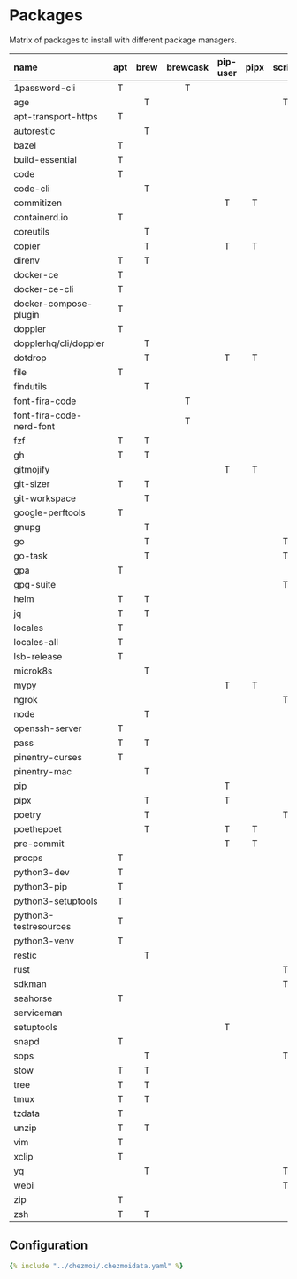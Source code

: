 # Packages

Matrix of packages to install with different package managers.

| name                     | apt | brew | brewcask | pip-user | pipx | script | snap | webi |
| :----------------------- | :-: | :--: | :------: | :------: | :--: | :----: | :--: | :--: |
| 1password-cli            |  T  |      |    T     |          |      |        |      |      |
| age                      |     |  T   |          |          |      |   T    |      |      |
| apt-transport-https      |  T  |      |          |          |      |        |      |      |
| autorestic               |     |  T   |          |          |      |        |      |      |
| bazel                    |  T  |      |          |          |      |        |      |      |
| build-essential          |  T  |      |          |          |      |        |      |      |
| code                     |  T  |      |          |          |      |        |      |      |
| code-cli                 |     |  T   |          |          |      |        |      |      |
| commitizen               |     |      |          |    T     |  T   |        |      |      |
| containerd.io            |  T  |      |          |          |      |        |      |      |
| coreutils                |     |  T   |          |          |      |        |      |      |
| copier                   |     |  T   |          |    T     |  T   |        |      |      |
| direnv                   |  T  |  T   |          |          |      |        |      |      |
| docker-ce                |  T  |      |          |          |      |        |      |      |
| docker-ce-cli            |  T  |      |          |          |      |        |      |      |
| docker-compose-plugin    |  T  |      |          |          |      |        |      |      |
| doppler                  |  T  |      |          |          |      |        |      |      |
| dopplerhq/cli/doppler    |     |  T   |          |          |      |        |      |      |
| dotdrop                  |     |  T   |          |    T     |  T   |        |      |      |
| file                     |  T  |      |          |          |      |        |      |      |
| findutils                |     |  T   |          |          |      |        |      |      |
| font-fira-code           |     |      |    T     |          |      |        |      |      |
| font-fira-code-nerd-font |     |      |    T     |          |      |        |      |      |
| fzf                      |  T  |  T   |          |          |      |        |      |      |
| gh                       |  T  |  T   |          |          |      |        |      |      |
| gitmojify                |     |      |          |    T     |  T   |        |      |      |
| git-sizer                |  T  |  T   |          |          |      |        |      |      |
| git-workspace            |     |  T   |          |          |      |        |      |      |
| google-perftools         |  T  |      |          |          |      |        |      |      |
| gnupg                    |     |  T   |          |          |      |        |      |      |
| go                       |     |  T   |          |          |      |   T    |      |      |
| go-task                  |     |  T   |          |          |      |   T    |      |      |
| gpa                      |  T  |      |          |          |      |        |      |      |
| gpg-suite                |     |      |          |          |      |   T    |      |      |
| helm                     |  T  |  T   |          |          |      |        |      |      |
| jq                       |  T  |  T   |          |          |      |        |      |      |
| locales                  |  T  |      |          |          |      |        |      |      |
| locales-all              |  T  |      |          |          |      |        |      |      |
| lsb-release              |  T  |      |          |          |      |        |      |      |
| microk8s                 |     |  T   |          |          |      |        |  T   |      |
| mypy                     |     |      |          |    T     |  T   |        |      |      |
| ngrok                    |     |      |          |          |      |   T    |      |      |
| node                     |     |  T   |          |          |      |        |      |      |
| openssh-server           |  T  |      |          |          |      |        |      |      |
| pass                     |  T  |  T   |          |          |      |        |      |      |
| pinentry-curses          |  T  |      |          |          |      |        |      |      |
| pinentry-mac             |     |  T   |          |          |      |        |      |      |
| pip                      |     |      |          |    T     |      |        |      |      |
| pipx                     |     |  T   |          |    T     |      |        |      |      |
| poetry                   |     |  T   |          |          |      |   T    |      |      |
| poethepoet               |     |  T   |          |    T     |  T   |        |      |      |
| pre-commit               |     |      |          |    T     |  T   |        |      |      |
| procps                   |  T  |      |          |          |      |        |      |      |
| python3-dev              |  T  |      |          |          |      |        |      |      |
| python3-pip              |  T  |      |          |          |      |        |      |      |
| python3-setuptools       |  T  |      |          |          |      |        |      |      |
| python3-testresources    |  T  |      |          |          |      |        |      |      |
| python3-venv             |  T  |      |          |          |      |        |      |      |
| restic                   |     |  T   |          |          |      |        |      |      |
| rust                     |     |      |          |          |      |   T    |      |      |
| sdkman                   |     |      |          |          |      |   T    |      |      |
| seahorse                 |  T  |      |          |          |      |        |      |      |
| serviceman               |     |      |          |          |      |        |      |  T   |
| setuptools               |     |      |          |    T     |      |        |      |      |
| snapd                    |  T  |      |          |          |      |        |      |      |
| sops                     |     |  T   |          |          |      |   T    |      |      |
| stow                     |  T  |  T   |          |          |      |        |      |      |
| tree                     |  T  |  T   |          |          |      |        |      |      |
| tmux                     |  T  |  T   |          |          |      |        |      |      |
| tzdata                   |  T  |      |          |          |      |        |      |      |
| unzip                    |  T  |  T   |          |          |      |        |      |      |
| vim                      |  T  |      |          |          |      |        |      |      |
| xclip                    |  T  |      |          |          |      |        |      |      |
| yq                       |     |  T   |          |          |      |   T    |      |      |
| webi                     |     |      |          |          |      |   T    |      |      |
| zip                      |  T  |      |          |          |      |        |      |      |
| zsh                      |  T  |  T   |          |          |      |        |      |      |

## Configuration

~~~yaml
{% include "../chezmoi/.chezmoidata.yaml" %}
~~~
